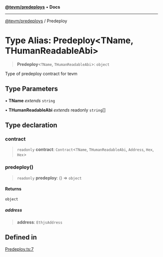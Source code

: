 [**@tevm/predeploys**](../README.md) • **Docs**

***

[@tevm/predeploys](../globals.md) / Predeploy

# Type Alias: Predeploy\<TName, THumanReadableAbi\>

> **Predeploy**\<`TName`, `THumanReadableAbi`\>: `object`

Type of predeploy contract for tevm

## Type Parameters

• **TName** *extends* `string`

• **THumanReadableAbi** *extends* readonly `string`[]

## Type declaration

### contract

> `readonly` **contract**: `Contract`\<`TName`, `THumanReadableAbi`, `Address`, `Hex`, `Hex`\>

### predeploy()

> `readonly` **predeploy**: () => `object`

#### Returns

`object`

##### address

> **address**: `EthjsAddress`

## Defined in

[Predeploy.ts:7](https://github.com/qbzzt/tevm-monorepo/blob/main/packages/predeploys/src/Predeploy.ts#L7)
